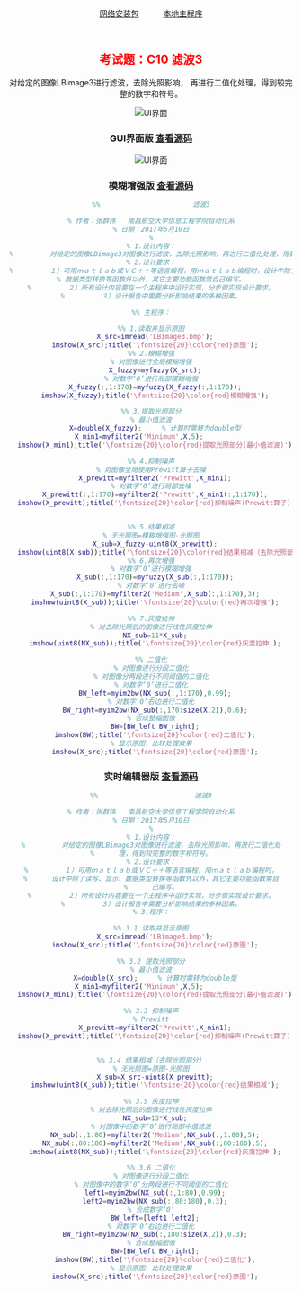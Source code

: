 <header>
   <a href="https://zhangqunwei.github.io/ImageProcessC10/install/InstallerWeb.zip" title="PC机中需要预先安装Matlab" class="btn btn-github"><span class="icon"></span>网络安装包</a>
                   <a href="https://zhangqunwei.github.io/ImageProcessC10/main/main.zip" title="PC机中需要预先安装Matlab" class="btn btn-github"><span class="icon"></span>本地主程序</a>
</header>
<header><h2 style="text-align: center;"><span style="color:#ff0000;">考试题：C10 滤波3</span></h2>
   对给定的图像LBimage3进行滤波，去除光照影响， 再进行二值化处理，得到较完整的数字和符号。
<p><img src="https://zhangqunwei.github.io/ImageProcessC10/html/GUI/main.bmp" alt="UI界面" /></p>
<header>

 ### GUI界面版 [查看源码](https://zhangqunwei.github.io/ImageProcessC10/html/GUI/KaoShiTi.html)
  
  ![UI界面](https://zhangqunwei.github.io/ImageProcessC10/html/GUI/main.bmp)
 
 
 ### 模糊增强版 [查看源码](https://zhangqunwei.github.io/ImageProcessC10/html/Fuzzy/main.html)
 
 
 ```Matlab
 %%                       滤波3
 
 % 作者：张群伟	南昌航空大学信息工程学院自动化系
 % 日期：2017年5月10日
 %
 % 1.设计内容：
 %         对给定的图像LBimage3对图像进行滤波，去除光照影响，再进行二值化处理，得到较完整的数字和符号。
 % 2.设计要求：
 %         １）可用ｍａｔｌａｂ或ＶＣ＋＋等语言编程，用ｍａｔｌａｂ编程时，设计中除了读写、显示、
 % 数据类型转换等函数外以外，其它主要功能函数需自己编写。
 %         ２）所有设计内容要在一个主程序中运行实现，分步骤实现设计要求。
 %         ３）设计报告中需要分析影响结果的多种因素。
 
 %% 主程序：
 
 %% 1.读取并显示原图
   X_src=imread('LBimage3.bmp');
   imshow(X_src);title('\fontsize{20}\color{red}原图');
 %% 2.模糊增强
 % 对图像进行全局模糊增强
   X_fuzzy=myfuzzy(X_src);
 % 对数字‘0’进行局部模糊增强
   X_fuzzy(:,1:170)=myfuzzy(X_fuzzy(:,1:170));
   imshow(X_fuzzy);title('\fontsize{20}\color{red}模糊增强');
 
 %% 3.提取光照部分
 % 最小值滤波
   X=double(X_fuzzy);     % 计算时需转为double型
   X_min1=myfilter2('Minimum',X,5);        
   imshow(X_min1);title('\fontsize{20}\color{red}提取光照部分(最小值滤波)');
 
 %% 4.抑制噪声
 % 对图像全局使用Prewitt算子去噪
   X_prewitt=myfilter2('Prewitt',X_min1);
 % 对数字‘0’进行局部去噪
   X_prewitt(:,1:170)=myfilter2('Prewitt',X_min1(:,1:170));
   imshow(X_prewitt);title('\fontsize{20}\color{red}抑制噪声(Prewitt算子)');
 
 
 %% 5.结果相减
 % 无光照图=模糊增强图-光照图
   X_sub=X_fuzzy-uint8(X_prewitt);
   imshow(uint8(X_sub));title('\fontsize{20}\color{red}结果相减（去除光照部分）');
 %% 6.再次增强
 % 对数字‘0’进行模糊增强
   X_sub(:,1:170)=myfuzzy(X_sub(:,1:170));
 % 对数字‘0’进行去噪
   X_sub(:,1:170)=myfilter2('Medium',X_sub(:,1:170),3);
   imshow(uint8(X_sub));title('\fontsize{20}\color{red}再次增强');
 
 %% 7.灰度拉伸
 % 对去除光照后的图像进行线性灰度拉伸
   NX_sub=11*X_sub;
   imshow(uint8(NX_sub));title('\fontsize{20}\color{red}灰度拉伸');
 
 %% 二值化
 % 对图像进行分段二值化
 % 对图像分两段进行不同阈值的二值化
 % 对数字‘0’进行二值化
   BW_left=myim2bw(NX_sub(:,1:170),0.99);
 % 对数字‘0’右边进行二值化
   BW_right=myim2bw(NX_sub(:,170:size(X,2)),0.6);
 % 合成整幅图像
   BW=[BW_left BW_right];
   imshow(BW);title('\fontsize{20}\color{red}二值化');
 % 显示原图，比较处理效果
   imshow(X_src);title('\fontsize{20}\color{red}原图');
 ```
 
 
 ### 实时编辑器版 [查看源码](https://zhangqunwei.github.io/ImageProcessC10/html/RealTime/main.html)
 ```Matlab
 %%                        滤波3
 
 % 作者：张群伟	南昌航空大学信息工程学院自动化系
 % 日期：2017年5月10日
 %
 % 1.设计内容：
 %         对给定的图像LBimage3对图像进行滤波，去除光照影响，再进行二值化处
 %      理，得到较完整的数字和符号。
 % 2.设计要求：
 %         １）可用ｍａｔｌａｂ或ＶＣ＋＋等语言编程，用ｍａｔｌａｂ编程时，
 %      设计中除了读写、显示、数据类型转换等函数外以外，其它主要功能函数需自
 %      己编写。
 %         ２）所有设计内容要在一个主程序中运行实现，分步骤实现设计要求。
 %         ３）设计报告中需要分析影响结果的多种因素。
 % 3.程序：
 
 %% 3.1 读取并显示原图
   X_src=imread('LBimage3.bmp');
   imshow(X_src);title('\fontsize{20}\color{red}原图');
 
 %% 3.2 提取光照部分
 % 最小值滤波
   X=double(X_src);     % 计算时需转为double型
   X_min1=myfilter2('Minimum',X,5);        
   imshow(X_min1);title('\fontsize{20}\color{red}提取光照部分(最小值滤波)');
 
 %% 3.3 抑制噪声
 % Prewitt
   X_prewitt=myfilter2('Prewitt',X_min1);
   imshow(X_prewitt);title('\fontsize{20}\color{red}抑制噪声(Prewitt算子)');
 
 
 %% 3.4 结果相减（去除光照部分）
 % 无光照图=原图-光照图
   X_sub=X_src-uint8(X_prewitt);
   imshow(uint8(X_sub));title('\fontsize{20}\color{red}结果相减');
 
 %% 3.5 灰度拉伸
 % 对去除光照后的图像进行线性灰度拉伸
   NX_sub=13*X_sub;
 % 对图像中的数字‘0’进行局部中值滤波
   NX_sub(:,1:80)=myfilter2('Medium',NX_sub(:,1:80),5);
   NX_sub(:,80:180)=myfilter2('Medium',NX_sub(:,80:180),5);
   imshow(uint8(NX_sub));title('\fontsize{20}\color{red}灰度拉伸');
 
 %% 3.6 二值化
 % 对图像进行分段二值化
 % 对图像中的数字‘0’分两段进行不同阈值的二值化
   left1=myim2bw(NX_sub(:,1:80),0.99);
   left2=myim2bw(NX_sub(:,80:180),0.3);
 % 合成数字‘0’
   BW_left=[left1 left2];
 % 对数字‘0’右边进行二值化
   BW_right=myim2bw(NX_sub(:,180:size(X,2)),0.3);
 % 合成整幅图像
   BW=[BW_left BW_right];
   imshow(BW);title('\fontsize{20}\color{red}二值化');
 % 显示原图，比较处理效果
   imshow(X_src);title('\fontsize{20}\color{red}原图');
 ```
